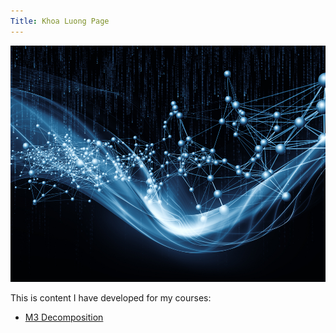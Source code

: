 ```yaml
---
Title: Khoa Luong Page
---
```


![My Picture](/pics/association_rules_machine_learning.jpg)

This is content I have developed for my courses:
- [M3 Decomposition](/timeseries/index.md)

